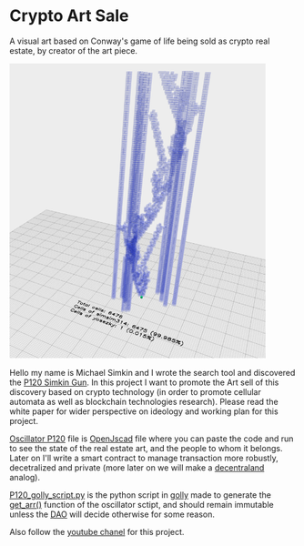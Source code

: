# Crypto Art Sale
A visual art based on Conway's game of life being sold as crypto real estate, by creator of the art piece.

<img src="P120.png" width="450">

Hello my name is Michael Simkin and I wrote the search tool and discovered the [P120 Simkin Gun](http://www.conwaylife.com/wiki/Simkin_glider_gun). In this project I want to promote the Art sell of this discovery based on crypto technology (in order to promote cellular automata as well as blockchain technologies research). Please read the white paper for wider perspective on ideology and working plan for this project.

[Oscillator P120](Oscillator_P120.jscad) file is [OpenJscad](https://openjscad.org/) file where you can paste the code and run to see the state of the real estate art, and the people to whom it belongs. Later on I'll write a smart contract to manage transaction more robustly, decetralized and private (more later on we will make a [decentraland](https://decentraland.org/) analog). 

[P120_golly_script.py](P120_golly_script.py) is the python script in [golly](http://golly.sourceforge.net/) made to generate the [get_arr()](Oscillator_P120.jscad#L6) function of the oscillator sctipt, and should remain immutable unless the [DAO](https://en.wikipedia.org/wiki/Decentralized_autonomous_organization) will decide otherwise for some reason. 

Also follow the [youtube chanel](https://www.youtube.com/channel/UCPW4R4oxAJ16zasfncp2f7A) for this project. 
